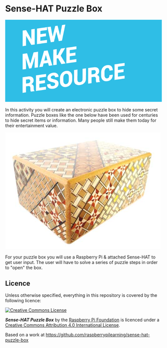 # Sense-HAT Puzzle Box

![](cover.png)

In this activity you will create an electronic puzzle box to hide some secret information. Puzzle boxes like the one below have been used for centuries to hide secret items or information. Many people still make them today for their entertainment value.

![Traditional Wooden Yosegi Box](images/yosegi-lg.png)

For your puzzle box you will use a Raspberry Pi & attached Sense-HAT to get user input. The user will have to solve a series of puzzle steps in order to "open" the box.

## Licence

Unless otherwise specified, everything in this repository is covered by the following licence:

[![Creative Commons License](http://i.creativecommons.org/l/by-sa/4.0/88x31.png)](http://creativecommons.org/licenses/by-sa/4.0/)

***Sense-HAT Puzzle Box*** by the [Raspberry Pi Foundation](http://www.raspberrypi.org) is licenced under a [Creative Commons Attribution 4.0 International License](http://creativecommons.org/licenses/by-sa/4.0/).

Based on a work at https://github.com/raspberrypilearning/sense-hat-puzzle-box
